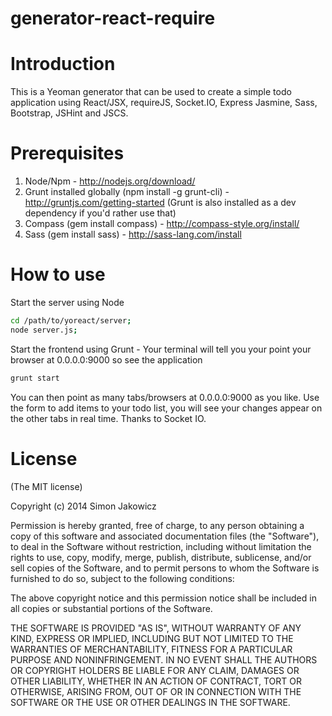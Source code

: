 generator-react-require
=======================

# Introduction

This is a Yeoman generator that can be used to create a simple todo application using React/JSX, requireJS, Socket.IO, Express Jasmine, Sass, Bootstrap, JSHint and JSCS.

# Prerequisites

1. Node/Npm - http://nodejs.org/download/
2. Grunt installed globally (npm install -g grunt-cli) - http://gruntjs.com/getting-started (Grunt is also installed as a dev dependency if you'd rather use that)
3. Compass (gem install compass) - http://compass-style.org/install/
4. Sass (gem install sass) - http://sass-lang.com/install

# How to use

Start the server using Node

```Bash
cd /path/to/yoreact/server;
node server.js;
```

Start the frontend using Grunt - Your terminal will tell you your point your browser at 0.0.0.0:9000 so see the application

```Bash
grunt start
```

You can then point as many tabs/browsers at 0.0.0.0:9000 as you like. Use the form to add items to your todo list, you will see your changes appear on the other tabs in real time. Thanks to Socket IO.

# License

(The MIT license)

Copyright (c) 2014 Simon Jakowicz

Permission is hereby granted, free of charge, to any person obtaining a copy of this software and associated documentation files (the "Software"), to deal in the Software without restriction, including without limitation the rights to use, copy, modify, merge, publish, distribute, sublicense, and/or sell copies of the Software, and to permit persons to whom the Software is furnished to do so, subject to the following conditions:

The above copyright notice and this permission notice shall be included in all copies or substantial portions of the Software.

THE SOFTWARE IS PROVIDED "AS IS", WITHOUT WARRANTY OF ANY KIND, EXPRESS OR IMPLIED, INCLUDING BUT NOT LIMITED TO THE WARRANTIES OF MERCHANTABILITY, FITNESS FOR A PARTICULAR PURPOSE AND NONINFRINGEMENT. IN NO EVENT SHALL THE AUTHORS OR COPYRIGHT HOLDERS BE LIABLE FOR ANY CLAIM, DAMAGES OR OTHER LIABILITY, WHETHER IN AN ACTION OF CONTRACT, TORT OR OTHERWISE, ARISING FROM, OUT OF OR IN CONNECTION WITH THE SOFTWARE OR THE USE OR OTHER DEALINGS IN THE SOFTWARE.
